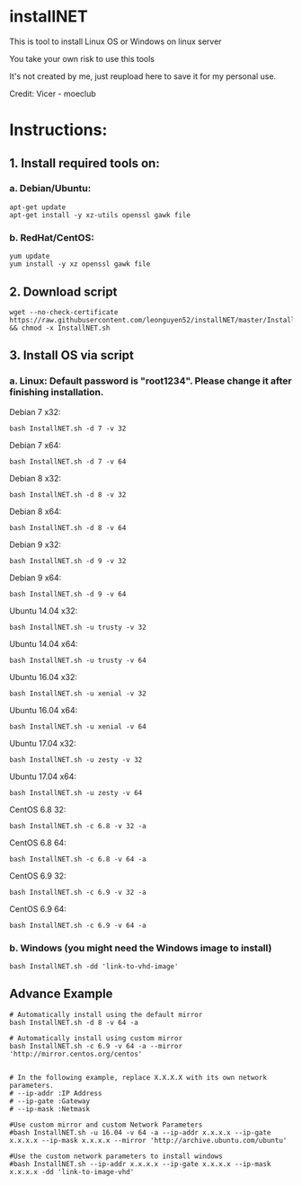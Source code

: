 # installNET

This is tool to install Linux OS or Windows on linux server

You take your own risk to use this tools

It's not created by me, just reupload here to save it for my personal use.

Credit: Vicer - moeclub

# Instructions:

## 1. Install required tools on:

### a. Debian/Ubuntu:
```
apt-get update
apt-get install -y xz-utils openssl gawk file
```
### b. RedHat/CentOS:
```
yum update
yum install -y xz openssl gawk file
```
## 2. Download script
```
wget --no-check-certificate https://raw.githubusercontent.com/leonguyen52/installNET/master/InstallNET.sh && chmod -x InstallNET.sh
```
## 3. Install OS via script

### a. Linux: Default password is "root1234". Please change it after finishing installation.

Debian 7 x32:
```
bash InstallNET.sh -d 7 -v 32
```
Debian 7 x64:
```
bash InstallNET.sh -d 7 -v 64
```
Debian 8 x32:
```
bash InstallNET.sh -d 8 -v 32
```
Debian 8 x64:
```
bash InstallNET.sh -d 8 -v 64
```
Debian 9 x32:
```
bash InstallNET.sh -d 9 -v 32
```
Debian 9 x64:
```
bash InstallNET.sh -d 9 -v 64
```
Ubuntu 14.04 x32:
```
bash InstallNET.sh -u trusty -v 32
```
Ubuntu 14.04 x64:
```
bash InstallNET.sh -u trusty -v 64
```
Ubuntu 16.04 x32:
```
bash InstallNET.sh -u xenial -v 32
```
Ubuntu 16.04 x64:
```
bash InstallNET.sh -u xenial -v 64
```
Ubuntu 17.04 x32:
```
bash InstallNET.sh -u zesty -v 32
```
Ubuntu 17.04 x64:
```
bash InstallNET.sh -u zesty -v 64
```
CentOS 6.8 32:
```
bash InstallNET.sh -c 6.8 -v 32 -a
```
CentOS 6.8 64:
```
bash InstallNET.sh -c 6.8 -v 64 -a
```
CentOS 6.9 32:
```
bash InstallNET.sh -c 6.9 -v 32 -a
```
CentOS 6.9 64:
```
bash InstallNET.sh -c 6.9 -v 64 -a
```
### b. Windows (you might need the Windows image to install)
```
bash InstallNET.sh -dd 'link-to-vhd-image'
```

## Advance Example
```
# Automatically install using the default mirror
bash InstallNET.sh -d 8 -v 64 -a
 
# Automatically install using custom mirror
bash InstallNET.sh -c 6.9 -v 64 -a --mirror 'http://mirror.centos.org/centos'
 
 
# In the following example, replace X.X.X.X with its own network parameters.
# --ip-addr :IP Address
# --ip-gate :Gateway
# --ip-mask :Netmask
 
#Use custom mirror and custom Network Parameters
#bash InstallNET.sh -u 16.04 -v 64 -a --ip-addr x.x.x.x --ip-gate x.x.x.x --ip-mask x.x.x.x --mirror 'http://archive.ubuntu.com/ubuntu'
 
#Use the custom network parameters to install windows
#bash InstallNET.sh --ip-addr x.x.x.x --ip-gate x.x.x.x --ip-mask x.x.x.x -dd 'link-to-image-vhd'
 ```
